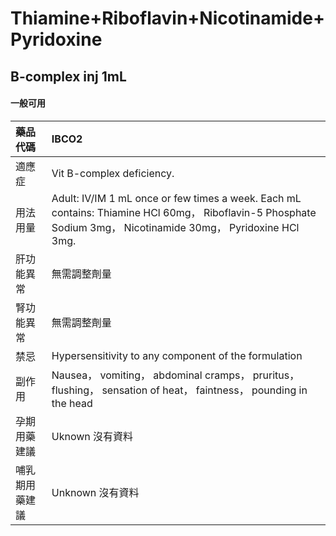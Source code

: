 # Thiamine+Riboflavin+Nicotinamide+Pyridoxine

## B-complex inj 1mL

#### 一般可用

| 藥品代碼       | IBCO2                                                                                                                                                         |
|:---------------|:--------------------------------------------------------------------------------------------------------------------------------------------------------------|
| 適應症         | Vit B-complex deficiency.                                                                                                                                     |
| 用法用量       | Adult: IV/IM 1 mL once or few times a week. Each mL contains: Thiamine HCl 60mg， Riboflavin-5 Phosphate Sodium 3mg， Nicotinamide 30mg， Pyridoxine HCl 3mg. |
| 肝功能異常     | 無需調整劑量                                                                                                                                                  |
| 腎功能異常     | 無需調整劑量                                                                                                                                                  |
| 禁忌           | Hypersensitivity to any component of the formulation                                                                                                          |
| 副作用         | Nausea， vomiting， abdominal cramps， pruritus， flushing， sensation of heat， faintness， pounding in the head                                             |
| 孕期用藥建議   | Uknown 沒有資料                                                                                                                                               |
| 哺乳期用藥建議 | Unknown 沒有資料                                                                                                                                              |

